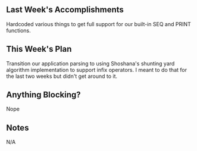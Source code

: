 ## Last Week's Accomplishments

Hardcoded various things to get full support for our built-in SEQ and PRINT functions.

## This Week's Plan

Transition our application parsing to using Shoshana's shunting yard algorithm implementation to support infix operators.  I meant to do that for the last two weeks but didn't get around to it.

## Anything Blocking?

Nope

## Notes

N/A
